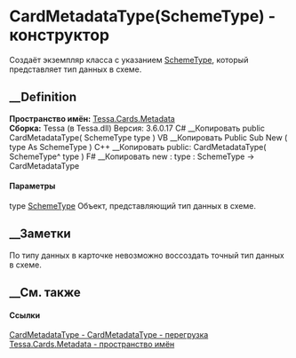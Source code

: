 # CardMetadataType(SchemeType) - конструктор
Создаёт экземпляр класса с указанием
[SchemeType](T_Tessa_Scheme_SchemeType.htm), который представляет тип данных в
схеме.
## __Definition
 **Пространство имён:** [Tessa.Cards.Metadata](N_Tessa_Cards_Metadata.htm)  
 **Сборка:** Tessa (в Tessa.dll) Версия: 3.6.0.17
C# __Копировать
     public CardMetadataType(
    	SchemeType type
    )
VB __Копировать
     Public Sub New ( 
    	type As SchemeType
    )
C++ __Копировать
     public:
    CardMetadataType(
    	SchemeType^ type
    )
F# __Копировать
     new : 
            type : SchemeType -> CardMetadataType
#### Параметры
type [SchemeType](T_Tessa_Scheme_SchemeType.htm)
    Объект, представляющий тип данных в схеме.
##  __Заметки
По типу данных в карточке невозможно воссоздать точный тип данных в схеме.
## __См. также
#### Ссылки
[CardMetadataType - ](T_Tessa_Cards_Metadata_CardMetadataType.htm)
[CardMetadataType -
перегрузка](Overload_Tessa_Cards_Metadata_CardMetadataType__ctor.htm)
[Tessa.Cards.Metadata - пространство имён](N_Tessa_Cards_Metadata.htm)

